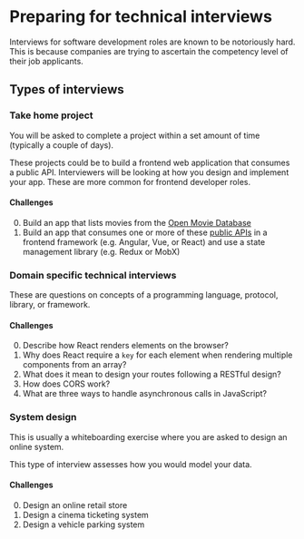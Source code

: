 # Preparing for technical interviews

Interviews for software development roles are known to be notoriously hard. This is because companies are trying to ascertain the competency level of their job applicants. 

## Types of interviews

### Take home project

You will be asked to complete a project within a set amount of time (typically a couple of days).

These projects could be to build a frontend web application that consumes a public API. Interviewers will be looking at how you design and implement your app. These are more common for frontend developer roles.  

#### Challenges

0. Build an app that lists movies from the [Open Movie Database](https://www.omdbapi.com)
0. Build an app that consumes one or more of these [public APIs](https://github.com/public-apis/public-apis) in a frontend framework (e.g. Angular, Vue, or React) and use a state management library (e.g. Redux or MobX)

### Domain specific technical interviews

These are questions on concepts of a programming language, protocol, library, or framework.

#### Challenges

0. Describe how React renders elements on the browser?
0. Why does React require a `key` for each element when rendering multiple components from an array?
0. What does it mean to design your routes following a RESTful design?
0. How does CORS work?
0. What are three ways to handle asynchronous calls in JavaScript?

### System design

This is usually a whiteboarding exercise where you are asked to design an online system.

This type of interview assesses how you would model your data.

#### Challenges

0. Design an online retail store
0. Design a cinema ticketing system
0. Design a vehicle parking system
